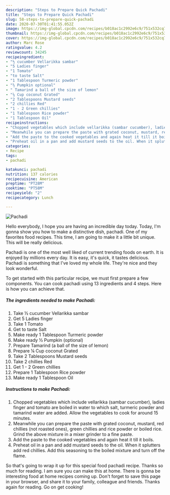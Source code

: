 ```yaml
---
description: "Steps to Prepare Quick Pachadi"
title: "Steps to Prepare Quick Pachadi"
slug: 58-steps-to-prepare-quick-pachadi
date: 2020-07-30T01:41:55.052Z
image: https://img-global.cpcdn.com/recipes/b018ac1c2992e6c9/751x532cq70/pachadi-recipe-main-photo.jpg
thumbnail: https://img-global.cpcdn.com/recipes/b018ac1c2992e6c9/751x532cq70/pachadi-recipe-main-photo.jpg
cover: https://img-global.cpcdn.com/recipes/b018ac1c2992e6c9/751x532cq70/pachadi-recipe-main-photo.jpg
author: Marc Rose
ratingvalue: 4.2
reviewcount: 34245
recipeingredient:
- "½ cucumber Vellarikka sambar"
- "5 Ladies finger"
- "1 Tomato"
- "to taste Salt"
- "1 Tablespoon Turmeric powder"
- "½ Pumpkin optional"
- " Tamarind a ball of the size of lemon"
- "¼ Cup coconut Grated"
- "2 Tablespoons Mustard seeds"
- "2 chillies Red"
- "1 - 2 Green chillies"
- "1 Tablespoon Rice powder"
- "1 Tablespoon Oil"
recipeinstructions:
- "Chopped vegetables which include vellarikka (sambar cucumber), ladies finger and tomato are boiled in water to which salt, turmeric powder and tamarind water are added. Allow the vegetables to cook for around 15 minutes."
- "Meanwhile you can prepare the paste with grated coconut, mustard, red chillies (not roasted ones), green chillies and rice powder or boiled rice. Grind the above mixture in a mixer grinder to a fine paste."
- "Add the paste to the cooked vegetables and again heat it till it boils."
- "Preheat oil in a pan and add mustard seeds to the oil. When it splutters add red chillies. Add this seasoning to the boiled mixture and turn off the flame."
categories:
- Recipe
tags:
- pachadi

katakunci: pachadi 
nutrition: 137 calories
recipecuisine: American
preptime: "PT28M"
cooktime: "PT58M"
recipeyield: "2"
recipecategory: Lunch

---
```



![Pachadi](https://img-global.cpcdn.com/recipes/b018ac1c2992e6c9/751x532cq70/pachadi-recipe-main-photo.jpg)

Hello everybody, I hope you are having an incredible day today. Today, I'm gonna show you how to make a distinctive dish, pachadi. One of my favorites food recipes. This time, I am going to make it a little bit unique. This will be really delicious.



Pachadi is one of the most well liked of current trending foods on earth. It is enjoyed by millions every day. It is easy, it's quick, it tastes delicious. Pachadi is something that I've loved my whole life. They're nice and they look wonderful.


To get started with this particular recipe, we must first prepare a few components. You can cook pachadi using 13 ingredients and 4 steps. Here is how you can achieve that.

<!--inarticleads1-->

##### The ingredients needed to make Pachadi:

1. Take ½ cucumber Vellarikka sambar
1. Get 5 Ladies finger
1. Take 1 Tomato
1. Get to taste Salt
1. Make ready 1 Tablespoon Turmeric powder
1. Make ready ½ Pumpkin (optional)
1. Prepare  Tamarind (a ball of the size of lemon)
1. Prepare ¼ Cup coconut Grated
1. Take 2 Tablespoons Mustard seeds
1. Take 2 chillies Red
1. Get 1 - 2 Green chillies
1. Prepare 1 Tablespoon Rice powder
1. Make ready 1 Tablespoon Oil




<!--inarticleads2-->

##### Instructions to make Pachadi:

1. Chopped vegetables which include vellarikka (sambar cucumber), ladies finger and tomato are boiled in water to which salt, turmeric powder and tamarind water are added. Allow the vegetables to cook for around 15 minutes.
1. Meanwhile you can prepare the paste with grated coconut, mustard, red chillies (not roasted ones), green chillies and rice powder or boiled rice. Grind the above mixture in a mixer grinder to a fine paste.
1. Add the paste to the cooked vegetables and again heat it till it boils.
1. Preheat oil in a pan and add mustard seeds to the oil. When it splutters add red chillies. Add this seasoning to the boiled mixture and turn off the flame.




So that's going to wrap it up for this special food pachadi recipe. Thanks so much for reading. I am sure you can make this at home. There is gonna be interesting food at home recipes coming up. Don't forget to save this page in your browser, and share it to your family, colleague and friends. Thanks again for reading. Go on get cooking!
